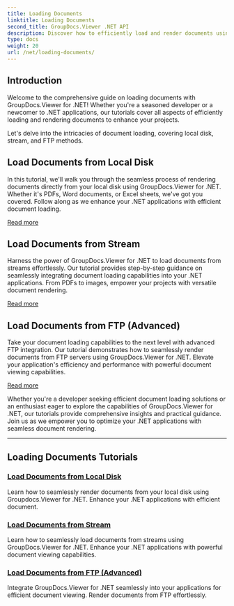 ```yaml
---
title: Loading Documents
linktitle: Loading Documents
second_title: GroupDocs.Viewer .NET API
description: Discover how to efficiently load and render documents using GroupDocs.Viewer .NET. Explore local disk, stream, and FTP loading tutorials for enhanced .NET apps.
type: docs
weight: 20
url: /net/loading-documents/
---
```

## Introduction

Welcome to the comprehensive guide on loading documents with GroupDocs.Viewer for .NET! Whether you're a seasoned developer or a newcomer to .NET applications, our tutorials cover all aspects of efficiently loading and rendering documents to enhance your projects.

Let's delve into the intricacies of document loading, covering local disk, stream, and FTP methods.

## Load Documents from Local Disk

In this tutorial, we'll walk you through the seamless process of rendering documents directly from your local disk using GroupDocs.Viewer for .NET. Whether it's PDFs, Word documents, or Excel sheets, we've got you covered. Follow along as we enhance your .NET applications with efficient document loading.

[Read more](./loading-document-local-disk/)

## Load Documents from Stream

Harness the power of GroupDocs.Viewer for .NET to load documents from streams effortlessly. Our tutorial provides step-by-step guidance on seamlessly integrating document loading capabilities into your .NET applications. From PDFs to images, empower your projects with versatile document rendering.

[Read more](./loading-document-stream/)

## Load Documents from FTP (Advanced)

Take your document loading capabilities to the next level with advanced FTP integration. Our tutorial demonstrates how to seamlessly render documents from FTP servers using GroupDocs.Viewer for .NET. Elevate your application's efficiency and performance with powerful document viewing capabilities.

[Read more](./loading-document-ftp/)

Whether you're a developer seeking efficient document loading solutions or an enthusiast eager to explore the capabilities of GroupDocs.Viewer for .NET, our tutorials provide comprehensive insights and practical guidance. Join us as we empower you to optimize your .NET applications with seamless document rendering.

---
## Loading Documents Tutorials
### [Load Documents from Local Disk](./loading-document-local-disk/)
Learn how to seamlessly render documents from your local disk using Groupdocs.Viewer for .NET. Enhance your .NET applications with efficient document.
### [Load Documents from Stream](./loading-document-stream/)
Learn how to seamlessly load documents from streams using GroupDocs.Viewer for .NET. Enhance your .NET applications with powerful document viewing capabilities.
### [Load Documents from FTP (Advanced)](./loading-document-ftp/)
Integrate GroupDocs.Viewer for .NET seamlessly into your applications for efficient document viewing. Render documents from FTP effortlessly.